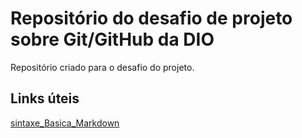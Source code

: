 # Repositório do desafio de projeto sobre Git/GitHub da DIO 
Repositório criado para o desafio do projeto.

## Links úteis 
[sintaxe_Basica_Markdown](https://www.markdownguide.org/basic-syntax/)
